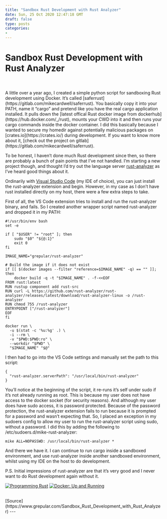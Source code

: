 ```yaml
---
title: "Sandbox Rust Development with Rust Analyzer"
date: Sun, 25 Oct 2020 12:47:18 GMT
draft: false
type: posts
categories: 
- 
---
```

# Sandbox Rust Development with Rust Analyzer

<br/>

<br/>
A little over a year ago, I created a simple python script for sandboxing Rust development using Docker. It’s called [saferrust](https://gitlab.com/mikecardwell/saferrust). You basically copy it into your PATH, name it “cargo” and pretend like you have the real cargo application installed. It pulls down the [latest offical Rust docker image from dockerhub](https://hub.docker.com/_/rust), mounts your CWD into it and then runs your cargo commands inside the docker container. I did this basically because I wanted to secure my homedir against potentially malicious packages on [crates.io](https://crates.io/) during development. If you want to know more about it, [check out the project on gitlab](https://gitlab.com/mikecardwell/saferrust).

To be honest, I haven’t done much Rust development since then, so there are probably a bunch of pain points that I’ve not handled. I’m starting a new project though, and thought I’d try out the language server [rust-analyzer](https://github.com/rust-analyzer/rust-analyzer) as I’ve heard good things about it.

Ordinarily with [Visual Studio Code](https://code.visualstudio.com/) (my IDE of choice), you can just install the rust-analyzer extension and begin. However, in my case as I don’t have rust installed directly on my host, there were a few extra steps to take.

First of all, the VS Code extension tries to install and run the rust-analyzer binary, and fails. So I created another wrapper script named rust-analyzer and dropped it in my PATH:

```
#!/usr/bin/env bash
set -e

if [ "$USER" != "root" ]; then
    sudo "$0" "${@:1}"
    exit 0
fi

IMAGE_NAME="grepular/rust-analyzer"

# Build the image if it does not exist
if [[ $(docker images --filter "reference=$IMAGE_NAME" -q) == "" ]]; then
    docker build -q -t "$IMAGE_NAME" . -f-<<EOF
FROM rust:latest
RUN rustup component add rust-src
RUN curl -L https://github.com/rust-analyzer/rust-analyzer/releases/latest/download/rust-analyzer-linux -o /rust-analyzer
RUN chmod 755 /rust-analyzer
ENTRYPOINT ["/rust-analyzer"]
EOF
fi

docker run \
  -u $(stat -c '%u:%g' .) \
  -i --rm \
  -v "$PWD:$PWD:ro" \
  --workdir "$PWD" \
  "$IMAGE_NAME" "$@"
```

I then had to go into the VS Code settings and manually set the path to this script:

```
{
  "rust-analyzer.serverPath": "/usr/local/bin/rust-analyzer"
}
```

You’ll notice at the beginning of the script, it re-runs it’s self under sudo if it’s not already running as root. This is because my user does not have access to the docker socket (for security reasons). And although my user does have sudo access, it is password protected. Because of the password protection, the rust-analyzer extension fails to run because it is prompted for a password and wasn’t expecting that. So, I placed an exception in my sudoers config to allow my user to run the rust-analyzer script using sudo, without a password. I did this by adding the following to /etc/sudoers.d/mike-rust-analyzer:

```
mike ALL=NOPASSWD: /usr/local/bin/rust-analyzer *
```

And there we have it. I can continue to run cargo inside a sandboxed environment, and use rust-analyzer inside another sandboxed environment, whilst using my IDE on the host to do development.

P.S. Initial impressions of rust-analyzer are that it’s very good and I never want to do Rust development again without it.

[![Programming Rust](https://www.grepular.com/images/amazon/programming_rust.jpg)](https://www.grepular.com/redir?key=amazon_programming_rust "Programming Rust") [![Docker: Up and Running](https://www.grepular.com/images/amazon/docker_up_and_running.jpg)](https://www.grepular.com/redir?key=amazon_docker_up_and_running "Docker: Up and Running")

<br/>
[Source](https://www.grepular.com/Sandbox_Rust_Development_with_Rust_Analyzer)
---
